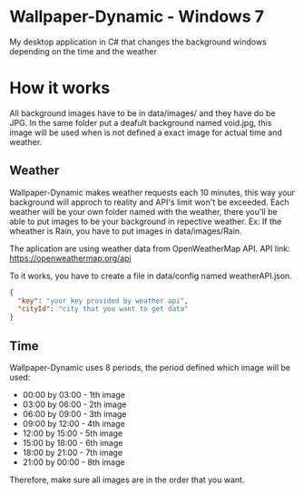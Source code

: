 # Wallpaper-Dynamic - Windows 7
My desktop application in C# that changes the background windows depending on the time and the weather

# How it works
All background images have to be in data/images/ and they have do be JPG. In the same folder put a deafult background named void.jpg, this image will be used when is not defined a exact image for actual time and weather.
## Weather
Wallpaper-Dynamic makes weather requests each 10 minutes, this way your background will approch to reality and API's limit won't be exceeded.
Each weather will be your own folder named with the weather, there you'll be able to put images to be your background in repective weather. Ex: If the wheather is Rain, you have to put images in data/images/Rain.

The aplication are using weather data from OpenWeatherMap API. 
API link: https://openweathermap.org/api

To it works, you have to create a file in data/config named weatherAPI.json.
```JSON
{
  "key": "your key provided by weather api",
  "cityId": "city that you want to get data"
}
```
## Time
Wallpaper-Dynamic uses 8 periods, the period defined which image will be used:
* 00:00 by 03:00 - 1th image
* 03:00 by 06:00 - 2th image
* 06:00 by 09:00 - 3th image
* 09:00 by 12:00 - 4th image
* 12:00 by 15:00 - 5th image
* 15:00 by 18:00 - 6th image
* 18:00 by 21:00 - 7th image
* 21:00 by 00:00 - 8th image

Therefore, make sure all images are in the order that you want.
